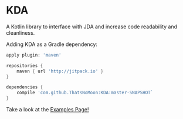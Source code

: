 # KDA
A Kotlin library to interface with JDA and increase code readability and cleanliness.

Adding KDA as a Gradle dependency:
```groovy
apply plugin: 'maven'

repositories {
    maven { url 'http://jitpack.io' }
}

dependencies {
    compile 'com.github.ThatsNoMoon:KDA:master-SNAPSHOT`
}
```

Take a look at the [Examples Page!](https://github.com/ThatsNoMoon/KDA/wiki/Examples)
